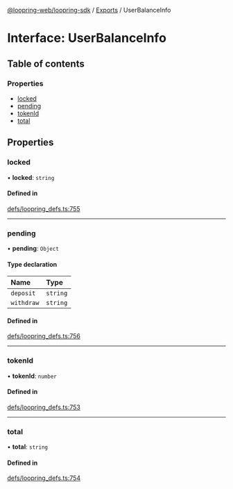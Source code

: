 [@loopring-web/loopring-sdk](../README.md) / [Exports](../modules.md) / UserBalanceInfo

# Interface: UserBalanceInfo

## Table of contents

### Properties

- [locked](UserBalanceInfo.md#locked)
- [pending](UserBalanceInfo.md#pending)
- [tokenId](UserBalanceInfo.md#tokenid)
- [total](UserBalanceInfo.md#total)

## Properties

### locked

• **locked**: `string`

#### Defined in

[defs/loopring_defs.ts:755](https://github.com/Loopring/loopring_sdk/blob/c031084/src/defs/loopring_defs.ts#L755)

___

### pending

• **pending**: `Object`

#### Type declaration

| Name | Type |
| :------ | :------ |
| `deposit` | `string` |
| `withdraw` | `string` |

#### Defined in

[defs/loopring_defs.ts:756](https://github.com/Loopring/loopring_sdk/blob/c031084/src/defs/loopring_defs.ts#L756)

___

### tokenId

• **tokenId**: `number`

#### Defined in

[defs/loopring_defs.ts:753](https://github.com/Loopring/loopring_sdk/blob/c031084/src/defs/loopring_defs.ts#L753)

___

### total

• **total**: `string`

#### Defined in

[defs/loopring_defs.ts:754](https://github.com/Loopring/loopring_sdk/blob/c031084/src/defs/loopring_defs.ts#L754)
